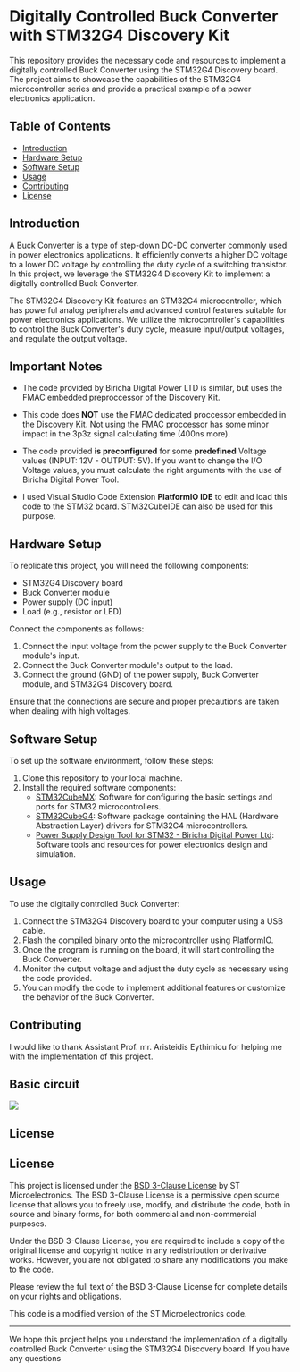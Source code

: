 # Digitally Controlled Buck Converter with STM32G4 Discovery Kit

This repository provides the necessary code and resources to implement a digitally controlled Buck Converter using the STM32G4 Discovery board. The project aims to showcase the capabilities of the STM32G4 microcontroller series and provide a practical example of a power electronics application.

## Table of Contents

- [Introduction](#introduction)
- [Hardware Setup](#hardware-setup)
- [Software Setup](#software-setup)
- [Usage](#usage)
- [Contributing](#contributing)
- [License](#license)

## Introduction

A Buck Converter is a type of step-down DC-DC converter commonly used in power electronics applications. It efficiently converts a higher DC voltage to a lower DC voltage by controlling the duty cycle of a switching transistor. In this project, we leverage the STM32G4 Discovery Kit to implement a digitally controlled Buck Converter.

The STM32G4 Discovery Kit features an STM32G4 microcontroller, which has powerful analog peripherals and advanced control features suitable for power electronics applications. We utilize the microcontroller's capabilities to control the Buck Converter's duty cycle, measure input/output voltages, and regulate the output voltage.

## Important Notes

- The code provided by Biricha Digital Power LTD is similar, but uses the FMAC embedded preproccessor of the Discovery Kit.

- This code does **NOT** use the FMAC dedicated proccessor embedded in the Discovery Kit. Not using the FMAC proccessor has some minor impact in the 3p3z signal  calculating time (400ns more). 

- The code provided **is preconfigured** for some **predefined** Voltage values (INPUT: 12V - OUTPUT: 5V). If you want to change the I/O Voltage values, you must calculate the right arguments with the use of Biricha Digital Power Tool.

- I used Visual Studio Code Extension **PlatformIO IDE** to edit and load this code to the STM32 board. STM32CubeIDE can also be used for this purpose.

## Hardware Setup

To replicate this project, you will need the following components:

- STM32G4 Discovery board
- Buck Converter module
- Power supply (DC input)
- Load (e.g., resistor or LED)

Connect the components as follows:

1. Connect the input voltage from the power supply to the Buck Converter module's input.
2. Connect the Buck Converter module's output to the load.
3. Connect the ground (GND) of the power supply, Buck Converter module, and STM32G4 Discovery board.

Ensure that the connections are secure and proper precautions are taken when dealing with high voltages.

## Software Setup

To set up the software environment, follow these steps:

1. Clone this repository to your local machine.
2. Install the required software components:
   - [STM32CubeMX](https://www.st.com/en/development-tools/stm32cubemx.html): Software for configuring the basic settings and ports for STM32 microcontrollers.
   - [STM32CubeG4](https://www.st.com/en/embedded-software/stm32cubeg4.html): Software package containing the HAL (Hardware Abstraction Layer) drivers for STM32G4 microcontrollers.
   - [Power Supply Design Tool for STM32 - Biricha Digital Power Ltd](https://www.biricha.com/st-wds.html): Software tools and resources for power electronics design and simulation.

## Usage

To use the digitally controlled Buck Converter:

1. Connect the STM32G4 Discovery board to your computer using a USB cable.
2. Flash the compiled binary onto the microcontroller using PlatformIO.
3. Once the program is running on the board, it will start controlling the Buck Converter.
4. Monitor the output voltage and adjust the duty cycle as necessary using the code provided.
5. You can modify the code to implement additional features or customize the behavior of the Buck Converter.

## Contributing

I would like to thank Assistant Prof. mr. Aristeidis Eythimiou for helping me with the implementation of this project.

## Basic circuit

![](https://lh4.googleusercontent.com/nR79YK-nLXDe47X75F59_lEJoo2Vb4CisIjTSMdLRlHnONetmd9kqCmBopNW-nyRG13CIL10QcnqNKRmfwqCAI-fLAl9ufjY2zrmGDhtIYZ6nzDVB-r9V86wJkjxa57Cq1_0Py7Y4Y6BxMU61fVBCQ)

## License

## License

This project is licensed under the [BSD 3-Clause License](https://opensource.org/licenses/BSD-3-Clause) by ST Microelectronics. The BSD 3-Clause License is a permissive open source license that allows you to freely use, modify, and distribute the code, both in source and binary forms, for both commercial and non-commercial purposes.

Under the BSD 3-Clause License, you are required to include a copy of the original license and copyright notice in any redistribution or derivative works. However, you are not obligated to share any modifications you make to the code.

Please review the full text of the BSD 3-Clause License for complete details on your rights and obligations.

This code is a modified version of the ST Microelectronics code.

---

We hope this project helps you understand the implementation of a digitally controlled Buck Converter using the STM32G4 Discovery board. If you have any questions
